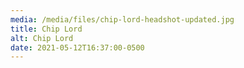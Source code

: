 ```yaml
---
media: /media/files/chip-lord-headshot-updated.jpg
title: Chip Lord
alt: Chip Lord
date: 2021-05-12T16:37:00-0500
---
```

